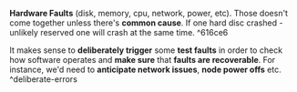 **Hardware Faults** (disk, memory, cpu, network, power, etc). Those doesn't come together unless there's **common cause**. If one hard disc crashed - unlikely reserved one will crash at the same time. ^616ce6

It makes sense to **deliberately trigger** some **test faults** in order to check how software operates and **make sure** that **faults are recoverable**. For instance, we'd need to **anticipate network issues**, **node power offs** etc. ^deliberate-errors
